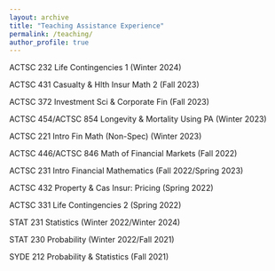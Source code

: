 ```yaml
---
layout: archive
title: "Teaching Assistance Experience"
permalink: /teaching/
author_profile: true
---
```





ACTSC 232 Life Contingencies 1 (Winter 2024)

ACTSC 431 Casualty & Hlth Insur Math 2 (Fall 2023)

ACTSC 372 Investment Sci & Corporate Fin (Fall 2023)

ACTSC 454/ACTSC 854 Longevity & Mortality Using PA (Winter 2023)

ACTSC 221 Intro Fin Math (Non-Spec) (Winter 2023)

ACTSC 446/ACTSC 846 Math of Financial Markets (Fall 2022)

ACTSC 231 Intro Financial Mathematics (Fall 2022/Spring 2023)

ACTSC 432 Property & Cas Insur: Pricing (Spring 2022)

ACTSC 331 Life Contingencies 2 (Spring 2022)

STAT 231 Statistics (Winter 2022/Winter 2024)

STAT 230 Probability (Winter 2022/Fall 2021)

SYDE 212 Probability & Statistics (Fall 2021)
